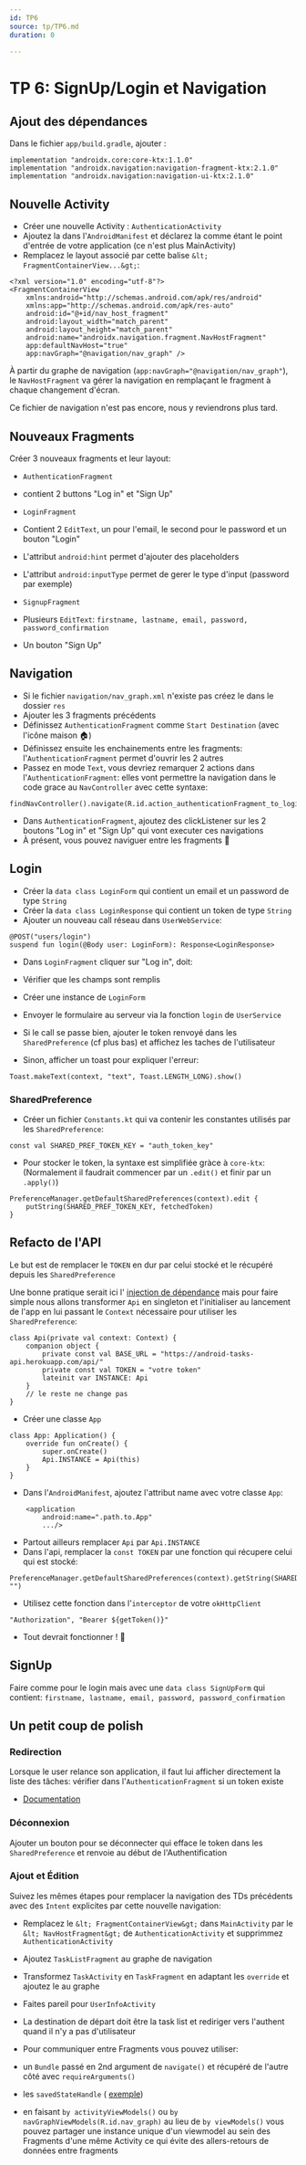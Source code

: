 ```yaml
---
id: TP6
source: tp/TP6.md
duration: 0

---
```


# TP 6: SignUp/Login et Navigation




## Ajout des dépendances



Dans le fichier `app/build.gradle`, ajouter :

```language-groovy
implementation "androidx.core:core-ktx:1.1.0"
implementation "androidx.navigation:navigation-fragment-ktx:2.1.0"
implementation "androidx.navigation:navigation-ui-ktx:2.1.0"
```


## Nouvelle Activity



* Créer une nouvelle Activity : `AuthenticationActivity`
* Ajoutez la dans l'`AndroidManifest` et déclarez la comme étant le point d'entrée de votre application (ce n'est plus MainActivity)
* Remplacez le layout associé par cette balise `&lt; FragmentContainerView...&gt;`:

```language-xml
<?xml version="1.0" encoding="utf-8"?>
<FragmentContainerView
    xmlns:android="http://schemas.android.com/apk/res/android"
    xmlns:app="http://schemas.android.com/apk/res-auto"
    android:id="@+id/nav_host_fragment"
    android:layout_width="match_parent"
    android:layout_height="match_parent"
    android:name="androidx.navigation.fragment.NavHostFragment"
    app:defaultNavHost="true"
    app:navGraph="@navigation/nav_graph" />
```

À partir du graphe de navigation (`app:navGraph="@navigation/nav_graph"`), le `NavHostFragment` va gérer la navigation en remplaçant le fragment à chaque changement d'écran.

Ce fichier de navigation n'est pas encore, nous y reviendrons plus tard.


## Nouveaux Fragments



Créer 3 nouveaux fragments et leur layout:

* `AuthenticationFragment`

* contient 2 buttons "Log in" et "Sign Up"
* `LoginFragment`

* Contient 2 `EditText`, un pour l'email, le second pour le password et un bouton "Login"
* L'attribut `android:hint` permet d'ajouter des placeholders
* L'attribut `android:inputType` permet de gerer le type d'input (password par exemple)
* `SignupFragment`

* Plusieurs `EditText`: `firstname, lastname, email, password, password_confirmation`
* Un bouton "Sign Up"


## Navigation



* Si le fichier `navigation/nav_graph.xml` n'existe pas créez le dans le dossier `res`
* Ajouter les 3 fragments précédents
* Définissez `AuthenticationFragment` comme `Start Destination` (avec l'icône maison 🏠)
* Définissez ensuite les enchainements entre les fragments: l'`AuthenticationFragment` permet d'ouvrir les 2 autres
* Passez en mode `Text`, vous devriez remarquer 2 actions dans l'`AuthenticationFragment`: elles vont permettre la navigation dans le code  grace au `NavController` avec cette syntaxe:

```language-kotlin
findNavController().navigate(R.id.action_authenticationFragment_to_loginFragment)
```

* Dans `AuthenticationFragment`, ajoutez des clickListener sur les 2 boutons "Log in" et "Sign Up" qui vont executer ces navigations
* À présent, vous pouvez naviguer entre les fragments 🎊


## Login



* Créer la `data class LoginForm` qui contient un email et un password de type `String`
* Créer la `data class LoginResponse` qui contient un token de type `String`
* Ajouter un nouveau call réseau dans `UserWebService`:

```language-kotlin
@POST("users/login")
suspend fun login(@Body user: LoginForm): Response<LoginResponse>
```

* Dans `LoginFragment` cliquer sur "Log in", doit: 

* Vérifier que les champs sont remplis
* Créer une instance de `LoginForm`
* Envoyer le formulaire au serveur via la fonction `login` de `UserService`
* Si le call se passe bien, ajouter le token renvoyé dans les `SharedPreference` (cf plus bas) et affichez les taches de l'utilisateur
* Sinon, afficher un toast pour expliquer l'erreur:

```language-kotlin
Toast.makeText(context, "text", Toast.LENGTH_LONG).show()
```

### SharedPreference

* Créer un fichier `Constants.kt` qui va contenir les constantes utilisés par les `SharedPreference`:

```language-kotlin
const val SHARED_PREF_TOKEN_KEY = "auth_token_key"
```

* Pour stocker le token, la syntaxe est simplifiée gràce à `core-ktx`: (Normalement il faudrait commencer par un `.edit()` et finir par un `.apply()`)

```language-kotlin
PreferenceManager.getDefaultSharedPreferences(context).edit {
    putString(SHARED_PREF_TOKEN_KEY, fetchedToken)
}
```


## Refacto de l'API



Le but est de remplacer le `TOKEN` en dur par celui stocké et le récupéré depuis les `SharedPreference`

Une bonne pratique serait ici l' [injection de dépendance](https://en.wikipedia.org/wiki/Dependency_injection) mais pour faire simple nous allons transformer `Api` en singleton et l'initialiser au lancement de l'app en lui passant le `Context` nécessaire pour utiliser les `SharedPreference`:

```language-kotlin
class Api(private val context: Context) {
    companion object {
        private const val BASE_URL = "https://android-tasks-api.herokuapp.com/api/"
        private const val TOKEN = "votre token"
        lateinit var INSTANCE: Api
    }
    // le reste ne change pas
}
```

* Créer une classe `App`

```language-kotlin
class App: Application() {
    override fun onCreate() {
        super.onCreate()
        Api.INSTANCE = Api(this)
    }
}
```

* Dans l'`AndroidManifest`, ajoutez l'attribut name avec votre classe `App`:

```language-xml
    <application
        android:name=".path.to.App"
        .../>
```

* Partout ailleurs remplacer `Api` par `Api.INSTANCE`
* Dans l'api, remplacer la `const TOKEN` par une fonction qui récupere celui qui est stocké:

```language-kotlin
PreferenceManager.getDefaultSharedPreferences(context).getString(SHARED_PREF_TOKEN_KEY, "")
```

* Utilisez cette fonction dans l'`interceptor` de votre `okHttpClient`

```language-kotlin
"Authorization", "Bearer ${getToken()}"
```

* Tout devrait fonctionner ! 🙌


## SignUp



Faire comme pour le login mais avec une `data class SignUpForm` qui contient: `firstname, lastname, email, password, password_confirmation`


## Un petit coup de polish



### Redirection

Lorsque le user relance son application, il faut lui afficher directement la liste des tâches: vérifier dans l'`AuthenticationFragment` si un token existe

*  [Documentation](https://developer.android.com/guide/navigation/navigation-conditional)

### Déconnexion

Ajouter un bouton pour se déconnecter qui efface le token dans les `SharedPreference` et renvoie au début de l'Authentification

### Ajout et Édition

Suivez les mêmes étapes pour remplacer la navigation des TDs précédents avec des `Intent` explicites par cette nouvelle navigation:

* Remplacez le `&lt; FragmentContainerView&gt;` dans `MainActivity` par le `&lt; NavHostFragment&gt;` de `AuthenticationActivity` et supprimmez `AuthenticationActivity`
* Ajoutez `TaskListFragment` au graphe de navigation
* Transformez `TaskActivity` en `TaskFragment` en adaptant les `override` et ajoutez le au graphe
* Faites pareil pour `UserInfoActivity`
* La destination de départ doit être la task list et rediriger vers l'authent quand il n'y a pas d'utilisateur
* Pour communiquer entre Fragments vous pouvez utiliser: 

* un `Bundle` passé en 2nd argument de `navigate()` et récupéré de l'autre côté avec `requireArguments()`
* les `savedStateHandle` ( [exemple](https://stackoverflow.com/a/62320979/3466492))
* en faisant `by activityViewModels()` ou `by navGraphViewModels(R.id.nav_graph)` au lieu de `by viewModels()` vous pouvez partager une instance unique d'un viewmodel au sein des Fragments d'une même Activity ce qui évite des allers-retours de données entre fragments


